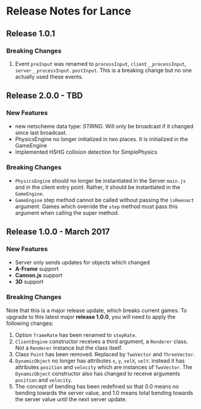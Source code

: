 

# Release Notes for Lance

## Release 1.0.1

### Breaking Changes

1. Event `preInput` was renamed to `processInput`, `client__processInput`, `server__processInput`.  `postInput`. This is a breaking change but no one actually used these events.

## Release 2.0.0 - TBD

### New Features

* new netscheme data type: *STRING*.  Will only be broadcast if it changed since last broadcast.
* PhysicsEngine no longer initialized in two places.  It is initialized in the GameEngine
* Implemented HSHG collision detection for SimplePhysics




### Breaking Changes

* `PhysicsEngine` should no longer be instantiated in the Server `main.js` and in the client entry point.  Rather, it should be instantiated in the `GameEngine`.
* `GameEngine` step method cannot be called without passing the `isReenact` argument.  Games which override the `step` method must pass this argument when calling the super method.


## Release 1.0.0 - March 2017

### New Features

* Server only sends updates for objects which changed
* **A-Frame** support
* **Cannon.js** support
* **3D** support


### Breaking Changes

Note that this is a major release update, which breaks current
games.  To upgrade to this latest major **release 1.0.0**, you will need
to apply the following changes:

1. Option `frameRate` has been renamed to `stepRate`.
2. `ClientEngine` constructor receives a third argument, a `Renderer` class.  Not a `Renderer` instance but the class itself.
3. Class `Point` has been removed.  Replaced by `TwoVector` and `ThreeVector`.
4. `DynamicObject` no longer has attributes `x`, `y`, `velX`, `velY`.  instead it has attributes `position` and `velocity` which are instances of `TwoVector`.  The `DynamicObject` constructor also has changed to receive arguments `position` and `velocity`.
5. The concept of bending has been redefined so that 0.0 means no bending
towards the server value, and 1.0 means total bending towards the server
value until the next server update.
